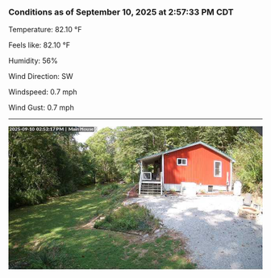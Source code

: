 ### Conditions as of September 10, 2025 at 2:57:33 PM CDT 

Temperature: 82.10 &deg;F

Feels like: 82.10 &deg;F

Humidity: 56%

Wind Direction: SW

Windspeed: 0.7 mph

Wind Gust: 0.7 mph

---

<img src="./images/latest.jpeg"/>

